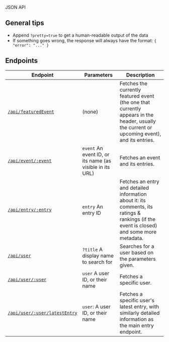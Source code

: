 JSON API
## General tips ##

* Append `?pretty=true` to get a human-readable output of the data
* If something goes wrong, the response will always have the format: `{ "error": "..." }`

## Endpoints ##

| Endpoint | Parameters | Description |
| --- | --- | --- |
| [`/api/featuredEvent`](/api/featuredEvent?pretty=true) | (none) | Fetches the currently featured event (the one that currently appears in the header, usually the current or upcoming event), and its entries. |
| [`/api/event/:event`](/api/event/1?pretty=true) | `event` An event ID, or its name (as visible in its URL) | Fetches an event and its entries. |
| [`/api/entry/:entry`](/api/entry/1?pretty=true) | `entry` An entry ID | Fetches an entry and detailed information about it: its comments, its ratings & rankings (if the event is closed) and some more metadata. |
| [`/api/user`](/api/user?title=Jamician&pretty=true) | `?title` A display name to search for | Searches for a user based on the parameters given. |
| [`/api/user/:user`](/api/user/1?pretty=true) | `user` A user ID, or their name | Fetches a specific user. |
| [`/api/user/:user/latestEntry`](/api/user/13/latestEntry?pretty=true) | `user`: A user ID, or their name | Fetches a specific user's latest entry, with similarly detailed information as the main entry endpoint. |
